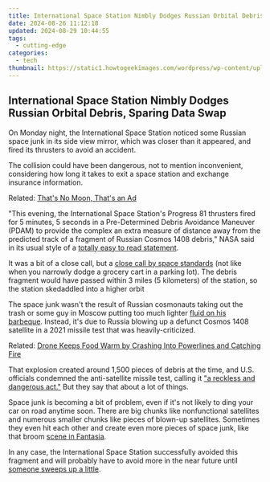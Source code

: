 ```yaml
---
title: International Space Station Nimbly Dodges Russian Orbital Debris, Sparing Data Swap
date: 2024-08-26 11:12:18
updated: 2024-08-29 10:44:55
tags:
  - cutting-edge
categories:
  - tech
thumbnail: https://static1.howtogeekimages.com/wordpress/wp-content/uploads/2022/10/imageedit_1_9887762912.jpg
---
```


## International Space Station Nimbly Dodges Russian Orbital Debris, Sparing Data Swap

On Monday night, the International Space Station noticed some Russian space junk in its side view mirror, which was closer than it appeared, and fired its thrusters to avoid an accident.

 The collision could have been dangerous, not to mention inconvenient, considering how long it takes to exit a space station and exchange insurance information.

Related: [That's No Moon, That's an Ad](https://fox-glue.techidaily.com/updated-soften-image-periphery-with-circular-light-blend-photoshop-for-2024/) 

 "This evening, the International Space Station's Progress 81 thrusters fired for 5 minutes, 5 seconds in a Pre-Determined Debris Avoidance Maneuver (PDAM) to provide the complex an extra measure of distance away from the predicted track of a fragment of Russian Cosmos 1408 debris," NASA said in its usual style of a [totally easy to read statement](https://blogs.nasa.gov/spacestation/2022/10/24/space-station-maneuvers-to-avoid-orbital-debris/).

 It was a bit of a close call, but a [close call by space standards](https://extra-information.techidaily.com/in-2024-audacity-wisdom-achieving-fluid-audio-transitions/) (not like when you narrowly dodge a grocery cart in a parking lot). The debris fragment would have passed within 3 miles (5 kilometers) of the station, so the station skedaddled into a higher orbit

 The space junk wasn't the result of Russian cosmonauts taking out the trash or some guy in Moscow putting too much lighter [fluid on his barbeque](https://www.anrdoezrs.net/links/3607085/type/dlg/sid/UUhtgUeUpU203821/https://www.youtube.com/watch?v=gHjhP07HyAs&ab%5Fchannel=fullmann). Instead, it's due to Russia blowing up a defunct Cosmos 1408 satellite in a 2021 missile test that was heavily-criticized.

Related: [Drone Keeps Food Warm by Crashing Into Powerlines and Catching Fire](https://facebook-video-share.techidaily.com/updated-2024-approved-elevate-your-video-popularity-essential-seo-techniques-for-success/) 

 That explosion created around 1,500 pieces of debris at the time, and U.S. officials condemned the anti-satellite missile test, calling it ["a reckless and dangerous act."](https://www.cnn.com/2021/11/15/politics/russia-anti-satellite-weapon-test-scn/index.html) But they say that about a lot of things.

 Space junk is becoming a bit of problem, even if it's not likely to ding your car on road anytime soon. There are big chunks like nonfunctional satellites and numerous smaller chunks like pieces of blown-up satellites. Sometimes they even hit each other and create even more pieces of space junk, like that broom [scene in Fantasia](https://www.anrdoezrs.net/links/3607085/type/dlg/sid/UUhtgUeUpU203821/https://www.youtube.com/watch?v=GFiWEjCedzY&ab%5Fchannel=DisneyLivin).

 In any case, the International Space Station successfully avoided this fragment and will probably have to avoid more in the near future until [someone sweeps up a little](https://www.npr.org/2021/03/21/979815691/new-effort-to-clean-up-space-junk-prepares-to-launch).

<ins class="adsbygoogle"
     style="display:block"
     data-ad-format="autorelaxed"
     data-ad-client="ca-pub-7571918770474297"
     data-ad-slot="1223367746"></ins>



<ins class="adsbygoogle"
     style="display:block"
     data-ad-client="ca-pub-7571918770474297"
     data-ad-slot="8358498916"
     data-ad-format="auto"
     data-full-width-responsive="true"></ins>
